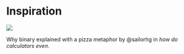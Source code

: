 # Inspiration

![](https://db-feed.s3.amazonaws.com/legacy/IMG_20072019_141747_(1080_x_810_pixel)-1563646757774.jpg)

Why binary explained with a pizza metaphor by @sailorhg in _how do calculators even_.
